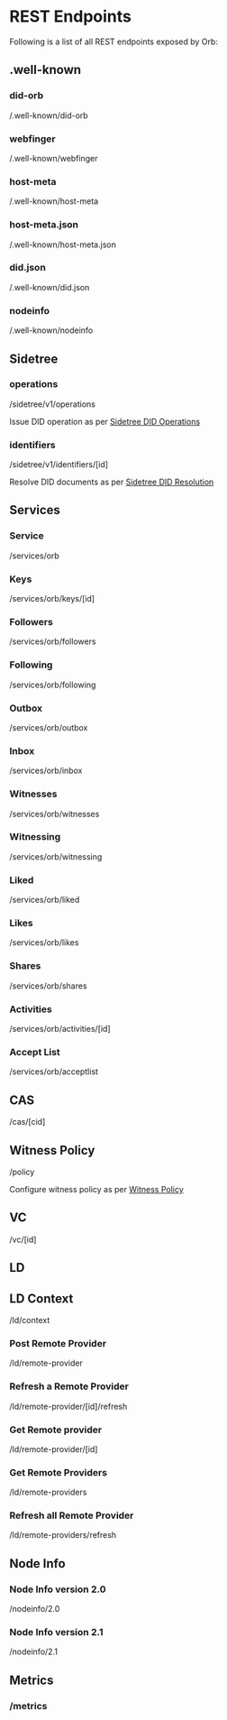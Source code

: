 # REST Endpoints

Following is a list of all REST endpoints exposed by Orb:

## .well-known

### did-orb

/.well-known/did-orb

### webfinger

/.well-known/webfinger

### host-meta

/.well-known/host-meta

### host-meta.json

/.well-known/host-meta.json

### did.json

/.well-known/did.json

### nodeinfo

/.well-known/nodeinfo

## Sidetree

### operations

/sidetree/v1/operations

Issue DID operation as per [Sidetree DID Operations](sidetree.html#did-operations)

### identifiers

/sidetree/v1/identifiers/[id]

Resolve DID documents as per [Sidetree DID Resolution](sidetree.html#did-resolution)


## Services

### Service

/services/orb

### Keys

/services/orb/keys/[id]

### Followers

/services/orb/followers

### Following

/services/orb/following

### Outbox

/services/orb/outbox

### Inbox

/services/orb/inbox

### Witnesses

/services/orb/witnesses

### Witnessing

/services/orb/witnessing

### Liked

/services/orb/liked

### Likes

/services/orb/likes

### Shares

/services/orb/shares

### Activities

/services/orb/activities/[id]

### Accept List

/services/orb/acceptlist

## CAS

/cas/[cid]

## Witness Policy

/policy

Configure witness policy as per [Witness Policy](witnesspolicy.html#witness-policy)

## VC

/vc/[id]

## LD

## LD Context

/ld/context

### Post Remote Provider

/ld/remote-provider

### Refresh a Remote Provider

/ld/remote-provider/[id]/refresh

### Get Remote provider

/ld/remote-provider/[id]

### Get Remote Providers

/ld/remote-providers

### Refresh all Remote Provider

/ld/remote-providers/refresh

## Node Info

### Node Info version 2.0

/nodeinfo/2.0

### Node Info version 2.1

/nodeinfo/2.1

## Metrics

### /metrics

